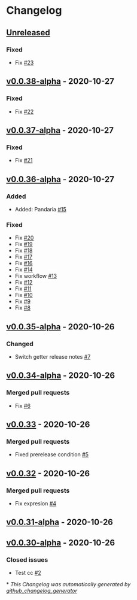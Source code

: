 # Changelog

## [Unreleased](https://github.com/wowmua/Maps/tree/HEAD)

### Fixed

- Fix [\#23](https://github.com/wowmua/Maps/pull/23)

##  [v0.0.38-alpha](https://github.com/wowmua/Maps/tree/v0.0.38-alpha) - 2020-10-27

### Fixed

- Fix [\#22](https://github.com/wowmua/Maps/pull/22)

##  [v0.0.37-alpha](https://github.com/wowmua/Maps/tree/v0.0.37-alpha) - 2020-10-27

### Fixed

- Fix [\#21](https://github.com/wowmua/Maps/pull/21)

##  [v0.0.36-alpha](https://github.com/wowmua/Maps/tree/v0.0.36-alpha) - 2020-10-27

### Added

- Added: Pandaria [\#15](https://github.com/wowmua/Maps/pull/15)

### Fixed

- Fix [\#20](https://github.com/wowmua/Maps/pull/20)
- Fix [\#19](https://github.com/wowmua/Maps/pull/19)
- Fix [\#18](https://github.com/wowmua/Maps/pull/18)
- Fix [\#17](https://github.com/wowmua/Maps/pull/17)
- Fix [\#16](https://github.com/wowmua/Maps/pull/16)
- Fix [\#14](https://github.com/wowmua/Maps/pull/14)
- Fix workflow [\#13](https://github.com/wowmua/Maps/pull/13)
- Fix [\#12](https://github.com/wowmua/Maps/pull/12)
- Fix [\#11](https://github.com/wowmua/Maps/pull/11)
- Fix [\#10](https://github.com/wowmua/Maps/pull/10)
- Fix [\#9](https://github.com/wowmua/Maps/pull/9)
- Fix [\#8](https://github.com/wowmua/Maps/pull/8)

##  [v0.0.35-alpha](https://github.com/wowmua/Maps/tree/v0.0.35-alpha) - 2020-10-26

### Changed

- Switch getter release notes [\#7](https://github.com/wowmua/Maps/pull/7)

##  [v0.0.34-alpha](https://github.com/wowmua/Maps/tree/v0.0.34-alpha) - 2020-10-26

### Merged pull requests

- Fix [\#6](https://github.com/wowmua/Maps/pull/6)

##  [v0.0.33](https://github.com/wowmua/Maps/tree/v0.0.33) - 2020-10-26

### Merged pull requests

- Fixed prerelease condition [\#5](https://github.com/wowmua/Maps/pull/5)

##  [v0.0.32](https://github.com/wowmua/Maps/tree/v0.0.32) - 2020-10-26

### Merged pull requests

- Fix expresion [\#4](https://github.com/wowmua/Maps/pull/4)

##  [v0.0.31-alpha](https://github.com/wowmua/Maps/tree/v0.0.31-alpha) - 2020-10-26

##  [v0.0.30-alpha](https://github.com/wowmua/Maps/tree/v0.0.30-alpha) - 2020-10-26

### Closed issues

- Test cc [\#2](https://github.com/wowmua/Maps/issues/2)



\* *This Changelog was automatically generated by [github_changelog_generator](https://github.com/github-changelog-generator/github-changelog-generator)*
